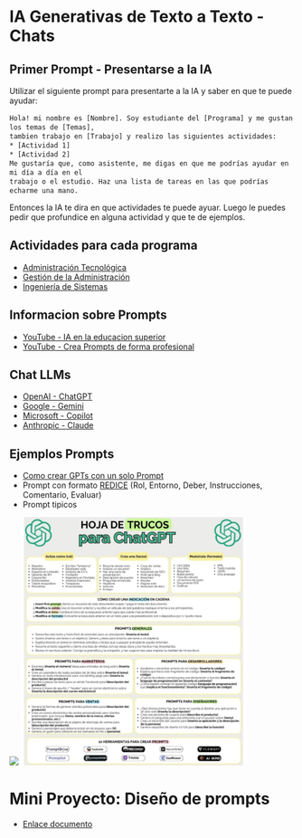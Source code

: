 # IA Generativas de Texto a Texto - Chats

## Primer Prompt - Presentarse a la IA

Utilizar el siguiente prompt para presentarte a la IA y saber en que te puede ayudar:

```
Hola! mi nombre es [Nombre]. Soy estudiante del [Programa] y me gustan los temas de [Temas], 
tambien trabajo en [Trabajo] y realizo las siguientes actividades:
* [Actividad 1]
* [Actividad 2]
Me gustaría que, como asistente, me digas en que me podrías ayudar en mi día a día en el
trabajo o el estudio. Haz una lista de tareas en las que podrías echarme una mano.
```

Entonces la IA te dira en que actividades te puede ayuar. Luego le puedes pedir que profundice en alguna actividad y que te de ejemplos.

## Actividades para cada programa
* [Administración Tecnológica](https://github.com/cgl-itm/HerramientasIA/blob/main/03_IA_Texto/Actvidades_AdmTecnologica.md)
* [Gestión de la Administración](https://github.com/cgl-itm/HerramientasIA/blob/main/03_IA_Texto/Actividades_GestAdministracion.md)
* [Ingeniería de Sistemas](https://github.com/cgl-itm/HerramientasIA/blob/main/03_IA_Texto/Actividades_IngSistemas.md)

## Informacion sobre Prompts
* [YouTube - IA en la educacion superior](https://www.youtube.com/watch?v=BUo-pjvrf6Y)
* [YouTube - Crea Prompts de forma profesional](https://www.youtube.com/watch?v=ZDcmLcVEmAs)

## Chat LLMs 
* [OpenAI - ChatGPT](https://chatgpt.com/)
* [Google - Gemini](https://gemini.google.com/app?hl=es)
* [Microsoft - Copilot](https://copilot.microsoft.com/)
* [Anthropic - Claude](https://claude.ai/)

## Ejemplos Prompts

* [Como crear GPTs con un solo Prompt](https://www.youtube.com/watch?v=GfJxzWHNmxE)
* Prompt con formato [REDICE](https://www.youtube.com/watch?v=raG27UGapis) (Rol, Entorno, Deber, Instrucciones, Comentario, Evaluar)
* Prompt tipicos
<img src="https://cdn-infographic.pressidium.com/wp-content/uploads/2024/01/Chat-GPT-Prompt-Frameworks.jpg" width="400">
<img src="https://raw.githubusercontent.com/cgl-itm/HerramientasIA/refs/heads/main/03_IA_Texto/TrucosChatGPT.jpg" width="400">

# Mini Proyecto: Diseño de prompts
* [Enlace documento](https://github.com/cgl-itm/HerramientasIA/blob/main/03_IA_Texto/FGL%20029%20Guia%20de%20Trabajo%20Practico%20-%20ChatGPT.pdf)
